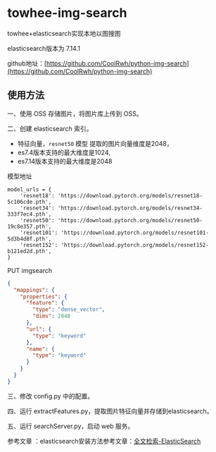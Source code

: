 # towhee-img-search
towhee+elasticsearch实现本地以图搜图

elasticsearch版本为 7.14.1

github地址：[https://github.com/CoolRwh/python-img-search](https://github.com/CoolRwh/python-img-search)


## 使用方法

一、使用 OSS 存储图片，将图片库上传到 OSS。

二、创建 elasticsearch 索引。

 * 特征向量，`resnet50` 模型 提取的图片向量维度是2048，
 * es7.4版本支持的最大维度是1024,
 * es7.14版本支持的最大维度是2048

模型地址
```
model_urls = {
    'resnet18': 'https://download.pytorch.org/models/resnet18-5c106cde.pth',
    'resnet34': 'https://download.pytorch.org/models/resnet34-333f7ec4.pth',
    'resnet50': 'https://download.pytorch.org/models/resnet50-19c8e357.pth',
    'resnet101': 'https://download.pytorch.org/models/resnet101-5d3b4d8f.pth',
    'resnet152': 'https://download.pytorch.org/models/resnet152-b121ed2d.pth',
}

```

PUT imgsearch

```json
{
  "mappings": {
    "properties": {
      "feature": {
        "type": "dense_vector",
        "dims": 2048
      },
      "url": {
        "type": "keyword"
      },
      "name": {
        "type": "keyword"
      }
    }
  }
}
```

三、修改 config.py 中的配置。

四、运行 extractFeatures.py，提取图片特征向量并存储到elasticsearch。

五、运行 searchServer.py，启动 web 服务。




参考文章 ：elasticsearch安装方法参考文章：[全文检索-ElasticSearch](https://blog.csdn.net/xjhqre/article/details/124553312)